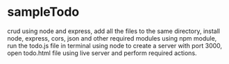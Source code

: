 # sampleTodo
crud using node and express,
add all the files to the same directory,
install node, express, cors, json and other required modules using npm module,
run the todo.js file in terminal using node to create a server with port 3000,
open todo.html file using live server and perform required actions.
